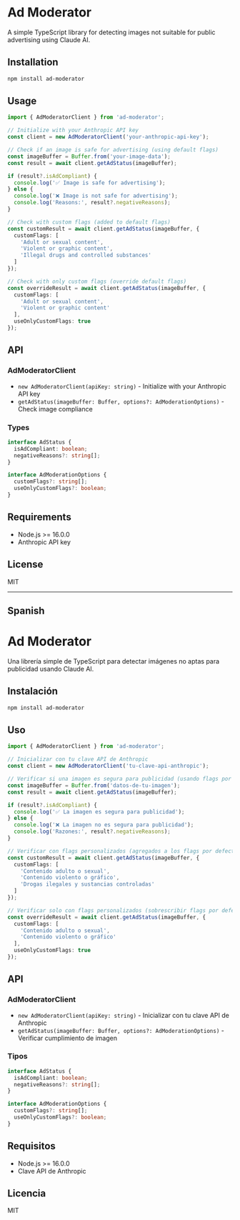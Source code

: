 # Ad Moderator

A simple TypeScript library for detecting images not suitable for public advertising using Claude AI.

## Installation

```bash
npm install ad-moderator
```

## Usage

```typescript
import { AdModeratorClient } from 'ad-moderator';

// Initialize with your Anthropic API key
const client = new AdModeratorClient('your-anthropic-api-key');

// Check if an image is safe for advertising (using default flags)
const imageBuffer = Buffer.from('your-image-data');
const result = await client.getAdStatus(imageBuffer);

if (result?.isAdCompliant) {
  console.log('✅ Image is safe for advertising');
} else {
  console.log('❌ Image is not safe for advertising');
  console.log('Reasons:', result?.negativeReasons);
}

// Check with custom flags (added to default flags)
const customResult = await client.getAdStatus(imageBuffer, {
  customFlags: [
    'Adult or sexual content',
    'Violent or graphic content',
    'Illegal drugs and controlled substances'
  ]
});

// Check with only custom flags (override default flags)
const overrideResult = await client.getAdStatus(imageBuffer, {
  customFlags: [
    'Adult or sexual content',
    'Violent or graphic content'
  ],
  useOnlyCustomFlags: true
});
```

## API

### AdModeratorClient

- `new AdModeratorClient(apiKey: string)` - Initialize with your Anthropic API key
- `getAdStatus(imageBuffer: Buffer, options?: AdModerationOptions)` - Check image compliance

### Types

```typescript
interface AdStatus {
  isAdCompliant: boolean;
  negativeReasons?: string[];
}

interface AdModerationOptions {
  customFlags?: string[];
  useOnlyCustomFlags?: boolean;
}
```

## Requirements

- Node.js >= 16.0.0
- Anthropic API key

## License

MIT

---

## Spanish

# Ad Moderator

Una librería simple de TypeScript para detectar imágenes no aptas para publicidad usando Claude AI.

## Instalación

```bash
npm install ad-moderator
```

## Uso

```typescript
import { AdModeratorClient } from 'ad-moderator';

// Inicializar con tu clave API de Anthropic
const client = new AdModeratorClient('tu-clave-api-anthropic');

// Verificar si una imagen es segura para publicidad (usando flags por defecto)
const imageBuffer = Buffer.from('datos-de-tu-imagen');
const result = await client.getAdStatus(imageBuffer);

if (result?.isAdCompliant) {
  console.log('✅ La imagen es segura para publicidad');
} else {
  console.log('❌ La imagen no es segura para publicidad');
  console.log('Razones:', result?.negativeReasons);
}

// Verificar con flags personalizados (agregados a los flags por defecto)
const customResult = await client.getAdStatus(imageBuffer, {
  customFlags: [
    'Contenido adulto o sexual',
    'Contenido violento o gráfico',
    'Drogas ilegales y sustancias controladas'
  ]
});

// Verificar solo con flags personalizados (sobrescribir flags por defecto)
const overrideResult = await client.getAdStatus(imageBuffer, {
  customFlags: [
    'Contenido adulto o sexual',
    'Contenido violento o gráfico'
  ],
  useOnlyCustomFlags: true
});
```

## API

### AdModeratorClient

- `new AdModeratorClient(apiKey: string)` - Inicializar con tu clave API de Anthropic
- `getAdStatus(imageBuffer: Buffer, options?: AdModerationOptions)` - Verificar cumplimiento de imagen

### Tipos

```typescript
interface AdStatus {
  isAdCompliant: boolean;
  negativeReasons?: string[];
}

interface AdModerationOptions {
  customFlags?: string[];
  useOnlyCustomFlags?: boolean;
}
```

## Requisitos

- Node.js >= 16.0.0
- Clave API de Anthropic

## Licencia

MIT